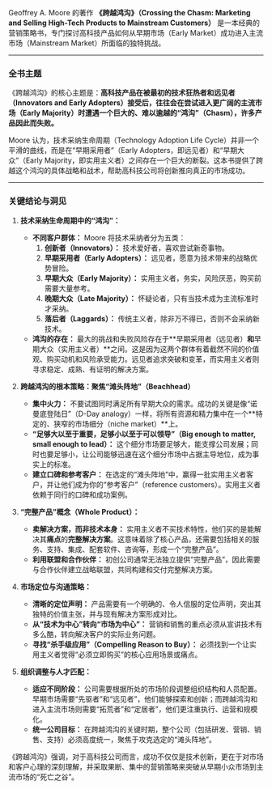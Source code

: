 Geoffrey A. Moore 的著作 **《跨越鸿沟》（Crossing the Chasm: Marketing and Selling High-Tech Products to Mainstream Customers）** 是一本经典的营销策略书，专门探讨高科技产品如何从早期市场（Early Market）成功进入主流市场（Mainstream Market）所面临的独特挑战。

---

### **全书主题**

《跨越鸿沟》的核心主题是：**高科技产品在被最初的技术狂热者和远见者（Innovators and Early Adopters）接受后，往往会在尝试进入更广阔的主流市场（Early Majority）时遭遇一个巨大的、难以逾越的“鸿沟”（Chasm），许多产品因此而失败。**

Moore 认为，技术采纳生命周期（Technology Adoption Life Cycle）并非一个平滑的曲线，而是在“早期采用者”（Early Adopters，即远见者）和“早期大众”（Early Majority，即实用主义者）之间存在一个巨大的断裂。这本书提供了跨越这个鸿沟的具体战略和战术，帮助高科技公司将创新推向真正的市场成功。

---

### **关键结论与洞见**

1. **技术采纳生命周期中的“鸿沟”：**
    
    - **不同客户群体：** Moore 将技术采纳者分为五类：
        1. **创新者（Innovators）：** 技术爱好者，喜欢尝试新奇事物。
        2. **早期采用者（Early Adopters）：** 远见者，愿意为技术带来的战略优势冒险。
        3. **早期大众（Early Majority）：** 实用主义者，务实，风险厌恶，购买前需要大量参考。
        4. **晚期大众（Late Majority）：** 怀疑论者，只有当技术成为主流标准时才采纳。
        5. **落后者（Laggards）：** 传统主义者，除非万不得已，否则不会采纳新技术。
    - **鸿沟的存在：** 最大的挑战和失败风险存在于**早期采用者（远见者）**和**早期大众（实用主义者）**之间。这是因为这两个群体有着截然不同的价值观、购买动机和风险承受能力。远见者追求突破和变革，而实用主义者则寻求稳定、成熟、有证明的解决方案。
2. **跨越鸿沟的根本策略：聚焦“滩头阵地”（Beachhead）**
    
    - **集中火力：** 不要试图同时满足所有早期大众的需求。成功的关键是像“诺曼底登陆日”（D-Day analogy）一样，将所有资源和精力集中在一个**特定的、狭窄的市场细分（niche market）**上。
    - **“足够大以至于重要，足够小以至于可以领导”（Big enough to matter, small enough to lead）：** 这个细分市场要足够大，能支撑公司发展；同时也要足够小，让公司能够迅速在这个细分市场中占据主导地位，成为事实上的标准。
    - **建立口碑和参考客户：** 在选定的“滩头阵地”中，赢得一批实用主义者客户，并让他们成为你的“参考客户”（reference customers）。实用主义者依赖于同行的口碑和成功案例。
3. **“完整产品”概念（Whole Product）：**
    
    - **卖解决方案，而非技术本身：** 实用主义者不买技术特性，他们买的是能解决其**痛点**的**完整解决方案**。这意味着除了核心产品，还需要包括相关的服务、支持、集成、配套软件、咨询等，形成一个“完整产品”。
    - **利用联盟和合作伙伴：** 初创公司通常无法独立提供“完整产品”，因此需要与合作伙伴建立战略联盟，共同构建和交付完整解决方案。
4. **市场定位与沟通策略：**
    
    - **清晰的定位声明：** 产品需要有一个明确的、令人信服的定位声明，突出其独特的价值主张，并与现有解决方案形成对比。
    - **从“技术为中心”转向“市场为中心”：** 营销和销售的重点必须从宣讲技术有多么酷，转向解决客户的实际业务问题。
    - **寻找“杀手级应用”（Compelling Reason to Buy）：** 必须找到一个让实用主义者觉得“必须立即购买”的核心应用场景或痛点。
5. **组织调整与人才匹配：**
    
    - **适应不同阶段：** 公司需要根据所处的市场阶段调整组织结构和人员配置。早期市场需要“先驱者”和“远见者”，他们能够探索和创新；而跨越鸿沟和进入主流市场则需要“拓荒者”和“定居者”，他们更注重执行、运营和规模化。
    - **统一公司目标：** 在跨越鸿沟的关键时期，整个公司（包括研发、营销、销售、支持）必须高度统一，聚焦于攻克选定的“滩头阵地”。

《跨越鸿沟》强调，对于高科技公司而言，成功不仅仅是技术创新，更在于对市场和客户心理的深刻理解，并采取果断、集中的营销策略来突破从早期小众市场到主流市场的“死亡之谷”。